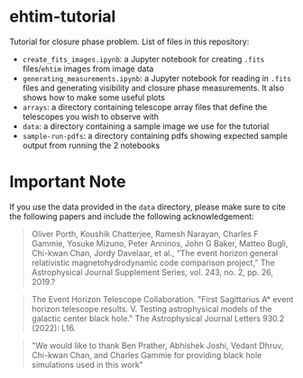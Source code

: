 # ehtim-tutorial

Tutorial for closure phase problem. List of files in this repository:
- `create_fits_images.ipynb`: a Jupyter notebook for creating `.fits`
  files/`ehtim` images from image data
- `generating_measurements.ipynb`: a Jupyter notebook for reading in `.fits`
  files and generating visibility and closure phase measurements. It also shows
  how to make some useful plots
- `arrays`: a directory containing telescope array files that define the
  telescopes you wish to observe with
- `data`: a directory containing a sample image we use for the tutorial
- `sample-run-pdfs`: a directory containing pdfs showing expected sample output
  from running the 2 notebooks


# Important Note

If you use the data provided in the `data` directory, please make sure to cite the following papers and include the following acknowledgement: 

> Oliver Porth, Koushik Chatterjee, Ramesh Narayan, Charles F Gammie, Yosuke Mizuno, Peter Anninos, John G Baker, Matteo Bugli, Chi-kwan Chan, Jordy Davelaar, et al., “The event horizon general relativistic magnetohydrodynamic code comparison project,” The Astrophysical Journal Supplement Series, vol. 243, no. 2, pp. 26, 2019.?

> The Event Horizon Telescope Collaboration. "First Sagittarius A* event horizon telescope results. V. Testing astrophysical models of the galactic center black hole." The Astrophysical Journal Letters 930.2 (2022): L16.

> "We would like to thank Ben Prather, Abhishek Joshi, Vedant Dhruv, Chi-kwan Chan, and Charles Gammie for providing black hole simulations used in this work"
